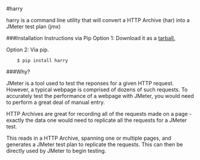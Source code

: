 #harry 

harry is a command line utility that will convert a HTTP Archive (har) into a JMeter test plan (jmx)

###Installation Instructions via Pip
Option 1: Download it as a [tarball.](https://pypi.python.org/pypi/harry/0.0.22)

Option 2: Via pip.
```
	$ pip install harry
```

###Why?

JMeter is a tool used to test the reponses for a given HTTP request. However, a typical webpage is comprised of dozens of such requests. To accurately test the performance of a webpage with JMeter, you would need to perform a great deal of manual entry.

HTTP Archives are great for recording all of the requests made on a page - exactly the data one would need to replicate all the requests for a JMeter test.

This reads in a HTTP Archive, spanning one or multiple pages, and generates a JMeter test plan to replicate the requests. This can then be directly used by JMeter to begin testing.
